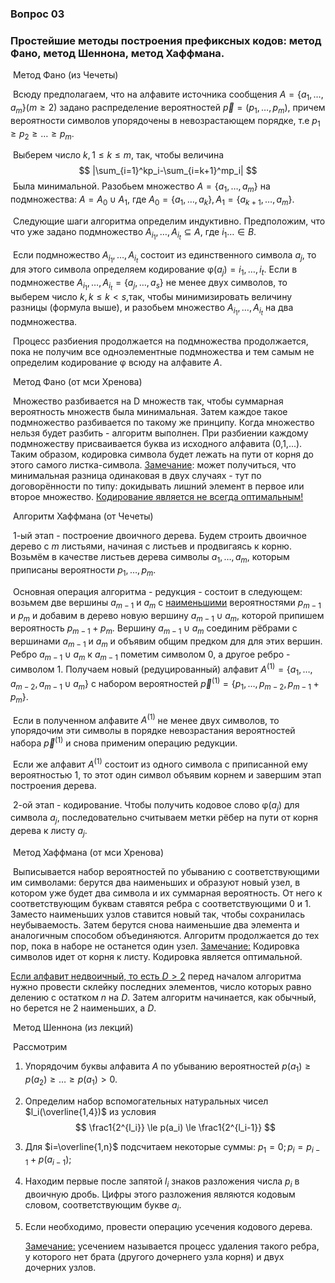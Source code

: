 ### Вопрос 03

### Простейшие методы построения префиксных кодов: метод Фано, метод Шеннона, метод Хаффмана.

​	Метод Фано (из Чечеты)

​	Всюду предполагаем, что на алфавите источника сообщения $A = \{a_1,\ldots,a_m\} (m\ge2)$ задано распределение вероятностей $\vec{p} = (p_1,\ldots,p_m)$, причем вероятности символов упорядочены в невозрастающем порядке, т.е $p_1\ge p_2 \ge \ldots \ge p_m$.

​	Выберем число $k,1\le k \le m$, так, чтобы величина  
$$
|\sum_{i=1}^kp_i-\sum_{i=k+1}^mp_i|
$$
​	Была минимальной. Разобьем множество $A = \{ a_1,\ldots,a_m\}$ на подмножества: $A = A_0 \cup A_1$, где $A_0 = \{ a_1,\ldots,a_k\}, A_1 = \{ a_{k+1},\ldots,a_m\}$.

​	Следующие шаги алгоритма определим индуктивно. Предположим, что что уже задано подмножество $A_{i_1},\ldots, A_{i_t} \subseteq A$, где $i_1\ldots \in B$.

​	Если подмножество $A_{i_1},\ldots, A_{i_t}$ состоит из единственного символа $a_j$, то для этого символа определяем кодирование $\upvarphi(a_j) = i_1,\ldots,i_t$. Если в подмножестве $A_{i_1},\ldots, A_{i_t} = \{a_j,\ldots,a_s\}$ не менее двух символов, то выберем число $k,k \le k <s$,так, чтобы минимизировать величину разницы (формула выше), и разобьем множество $A_{i_1},\ldots, A_{i_t}$ на два подмножества.

​	Процесс разбиения продолжается на подмножества продолжается, пока не получим все одноэлементные подмножества и тем самым не определим кодирование $\upvarphi$ всюду на алфавите $A$.

​	Метод Фано (от мси Хренова)

​	Множество разбивается на D множеств так, чтобы суммарная вероятность множеств была минимальная. Затем каждое такое подмножество разбивается по такому же принципу. Когда множество нельзя будет разбить - алгоритм выполнен. При разбиении каждому подмножеству присваивается буква из исходного алфавита (0,1,...). Таким образом, кодировка символа будет лежать на пути от корня до этого самого листка-символа. <u>Замечание</u>: может получиться, что минимальная разница одинаковая в двух случаях - тут по договорённости по типу: докидывать лишний элемент в первое или второе множество. <u>Кодирование является не всегда оптимальным!</u>

​	Алгоритм Хаффмана (от Чечеты)

​	1-ый этап - построение двоичного дерева. Будем строить двоичное дерево с $m$ листьями, начиная с листьев и продвигаясь к корню. Возьмём в качестве листьев дерева символы $a_1,\ldots,a_m$, которым приписаны вероятности $p_1,\ldots,p_m$.

​	Основная операция алгоритма - редукция - состоит в следующем: возьмем две вершины $a_{m-1}$ и $a_m$ с <u>наименьшими</u> вероятностями $p_{m-1}$ и $p_m$ и добавим в дерево новую вершину $a_{m-1} \cup a_m$, которой припишем вероятность $p_{m-1} + p_m$. Вершину $a_{m-1} \cup a_m$ соединим рёбрами с вершинами $a_{m-1}$ и $a_m$ и объявим общим предком для для этих вершин. Ребро $a_{m-1}\cup a_m$ к $a_{m-1}$ пометим символом 0, а другое ребро - символом 1. Получаем новый (редуцированный) алфавит $A^{(1)} = \{a_1,\ldots,a_{m-2}, a_{m-1}\cup a_m\}$ c набором вероятностей $\vec{p}^{(1)} = \{p_1,\ldots,p_{m-2}, p_{m-1}+ p_m\}$.

​	Если в полученном алфавите $A^{(1)}$ не менее двух символов, то упорядочим эти символы в порядке невозрастания вероятностей набора $\vec{p}^{(1)}$ и снова применим операцию редукции.

​	Если же алфавит  $A^{(1)}$ состоит из одного символа с приписанной ему вероятностью 1, то этот один символ объявим корнем и завершим этап построения дерева.

​	2-ой этап - кодирование. Чтобы получить кодовое слово $\upvarphi(a_j)$ для символа $a_j$, последовательно считываем метки рёбер на пути от корня дерева к листу $a_j$. 

​	Метод Хаффмана (от мси Хренова)

​	Выписывается набор вероятностей по убыванию с соответствующими им символами: берутся два наименьших и образуют новый узел, в котором уже будет два символа и их суммарная вероятность. От него к соответствующим буквам ставятся ребра с соответствующими 0 и 1. Заместо наименьших узлов ставится новый так, чтобы сохранилась неубываемость. Затем берутся снова наименьшие два элемента и аналогичным способом объединяются. Алгоритм продолжается до тех пор, пока в наборе не останется один узел. <u>Замечание:</u> Кодировка символов идет от корня к листу. Кодировка является оптимальной. 

<u>Если алфавит недвоичный, то есть $D>2$</u> перед началом алгоритма нужно провести склейку последних элементов, число которых равно делению с остатком $n$ на $D$. Затем алгоритм начинается, как обычный, но берется не 2 наименьших, а $D$.

​	Метод Шеннона (из лекций)

​	Рассмотрим 

1. Упорядочим буквы алфавита $A$ по убыванию вероятностей $p(a_1) \ge p(a_2) \ge \ldots \ge p(a_1) > 0$.

2. Определим набор вспомогательных натуральных чисел $l_i(\overline{1,4})$ из условия 
   $$
   \frac1{2^{l_i}} \le p(a_i) \le \frac1{2^{l_i-1}}
   $$

3. Для $i=\overline{1,n}$ подсчитаем некоторые суммы: $p_1 = 0; p_i = p_{i-1} + p(a_{i-1})$;

4. Находим первые после запятой $l_i$ знаков разложения числа $p_i$ в двоичную дробь. Цифры этого разложения являются кодовым словом, соответствующим букве $a_i$.

5. Если необходимо, провести операцию усечения кодового дерева.

   <u>Замечание:</u> усечением называется процесс удаления такого ребра, у которого нет брата (другого дочернего узла корня) и двух дочерних узлов.



